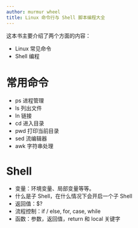 ```yaml
---
author: murmur wheel
title: Linux 命令行与 Shell 脚本编程大全
---
```

这本书主要介绍了两个方面的内容：

- Linux 常见命令
- Shell 编程

# 常用命令

- ps 进程管理
- ls 列出文件
- ln 链接
- cd 进入目录
- pwd 打印当前目录
- sed 流编辑器
- awk 字符串处理

# Shell

- 变量：环境变量、局部变量等等。
- 什么是子 Shell，在什么情况下会开启一个子 Shell
- 返回值：$?
- 流程控制：if / else, for, case, while
- 函数：参数，返回值，return 和 local 关键字
